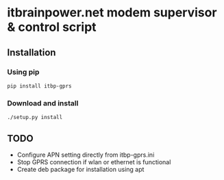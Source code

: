# itbrainpower.net modem supervisor & control script

## Installation

### Using pip
    pip install itbp-gprs
    
### Download and install 
    ./setup.py install

## TODO

 * Configure APN setting directly from itbp-gprs.ini
 * Stop GPRS connection if wlan or ethernet is functional
 * Create deb package for installation using apt